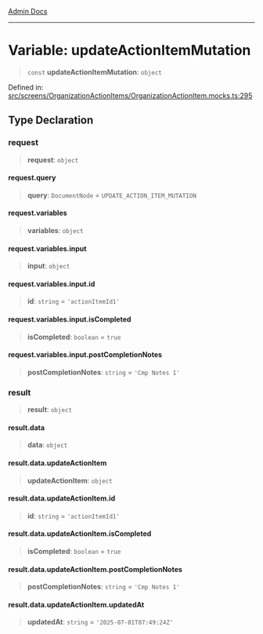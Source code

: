 [Admin Docs](/)

---

# Variable: updateActionItemMutation

> `const` **updateActionItemMutation**: `object`

Defined in: [src/screens/OrganizationActionItems/OrganizationActionItem.mocks.ts:295](https://github.com/PalisadoesFoundation/talawa-admin/blob/main/src/screens/OrganizationActionItems/OrganizationActionItem.mocks.ts#L295)

## Type Declaration

### request

> **request**: `object`

#### request.query

> **query**: `DocumentNode` = `UPDATE_ACTION_ITEM_MUTATION`

#### request.variables

> **variables**: `object`

#### request.variables.input

> **input**: `object`

#### request.variables.input.id

> **id**: `string` = `'actionItemId1'`

#### request.variables.input.isCompleted

> **isCompleted**: `boolean` = `true`

#### request.variables.input.postCompletionNotes

> **postCompletionNotes**: `string` = `'Cmp Notes 1'`

### result

> **result**: `object`

#### result.data

> **data**: `object`

#### result.data.updateActionItem

> **updateActionItem**: `object`

#### result.data.updateActionItem.id

> **id**: `string` = `'actionItemId1'`

#### result.data.updateActionItem.isCompleted

> **isCompleted**: `boolean` = `true`

#### result.data.updateActionItem.postCompletionNotes

> **postCompletionNotes**: `string` = `'Cmp Notes 1'`

#### result.data.updateActionItem.updatedAt

> **updatedAt**: `string` = `'2025-07-01T07:49:24Z'`
